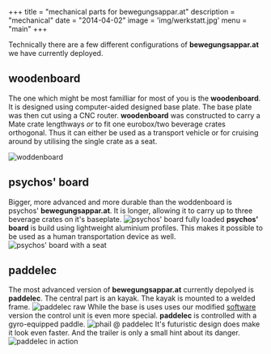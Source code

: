 +++
title = "mechanical parts for bewegungsappar.at"
description = "mechanical"
date = "2014-04-02"
image = 'img/werkstatt.jpg'
menu = "main"
+++

Technically there are a few different configurations of  __bewegungsappar.at__ we have currently deployed.

## woodenboard
The one which might be most familliar for most of you is the __woodenboard__. It is designed using computer-aided designed base plate. The base plate was then cut using a CNC router.
__woodenboard__ was constructed to carry a Mate crate lengthways _or_ to fit one eurobox/two beverage crates orthogonal. Thus it can either be used as a transport vehicle or for cruising around by utilising the single crate as a seat.

![woddenboard](/img/woddenboard.jpg "woddenboard")

## psychos' board
Bigger, more advanced and more durable than the woddenboard is psychos' __bewegungsappar.at__. It is longer, allowing it to carry up to three beverage crates on it's baseplate.
![psychos' board fully loaded](/img/psycho-board-loaded.jpg "psychos' board fully loaded")
__psychos' board__ is build using lightweight aluminium profiles.
This makes it possible to be used as a human transportation device as well.
![psychos' board with a seat](/img/psycho-board-seat.jpg "psychos' board with a seat")

## paddelec
The most advanced version of __bewegungsappar.at__ currently depolyed is __paddelec__.
The central part is an kayak.
The kayak is mounted to a welded frame.
![paddelec raw](/img/paddelec1.jpg "paddelec raw")
While the base is uses uses our modified [software](/post/software/) version the control unit is even more special.
__paddelec__ is controlled with a gyro-equipped paddle.
![phail @ paddelec](/img/paddelec-phail.jpg "phail @ paddelec")
It's futuristic design does make it look even faster.
And the trailer is only a small hint about its danger.
![paddelec in action](/img/paddelec2.jpg "paddelec in action")